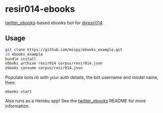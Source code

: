 # resir014-ebooks

[twitter_ebooks](https://github.com/mispy/twitter_ebooks)-based ebooks bot for [@resir014](https://twitter.com/resir014).

## Usage

```bash
git clone https://github.com/mispy/ebooks_example.git
cd ebooks_example
bundle install
ebooks archive resir014 corpus/resir014.json
ebooks consume corpus/resir014.json
```

Populate bots.rb with your auth details, the bot username and model name, then:

`ebooks start`

Also runs as a Heroku app! See the [twitter_ebooks](https://github.com/mispy/twitter_ebooks) README for more information.
